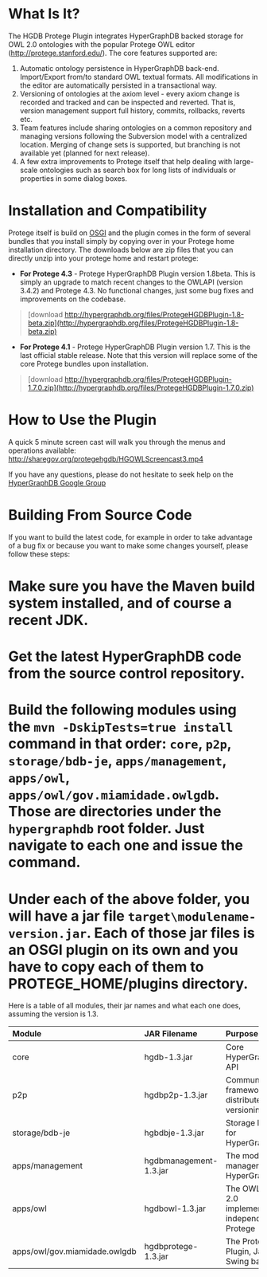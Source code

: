 # What Is It? #

The HGDB Protege Plugin integrates HyperGraphDB backed storage for OWL 2.0 ontologies with the popular Protege OWL editor (http://protege.stanford.edu/). The core features supported are:

  1. Automatic ontology persistence in HyperGraphDB back-end. Import/Export from/to standard OWL textual formats. All modifications in the editor are automatically persisted in a transactional way.
  1. Versioning of ontologies at the axiom level - every axiom change is recorded and tracked and can be inspected and reverted. That is, version management support full history, commits, rollbacks, reverts etc.
  1. Team features include sharing ontologies on a common repository and managing versions following the Subversion model with a centralized location. Merging of change sets is supported, but branching is not available yet (planned for next release).
  1. A few extra improvements to Protege itself that help dealing with large-scale ontologies such as search box for long lists of individuals or properties in some dialog boxes.

# Installation and Compatibility #

Protege itself is build on [OSGI](http://www.osgi.org) and the plugin comes in the form of several bundles that you install simply by copying over in your Protege home installation directory. The downloads below are zip files that you can directly unzip into your protege home and restart protege:

  * **For Protege 4.3** - Protege HyperGraphDB Plugin version 1.8beta. This is simply an upgrade to match recent changes to the OWLAPI (version 3.4.2) and Protege 4.3. No functional changes, just some bug fixes and improvements on the codebase.

> [download http://hypergraphdb.org/files/ProtegeHGDBPlugin-1.8-beta.zip](http://hypergraphdb.org/files/ProtegeHGDBPlugin-1.8-beta.zip)

  * **For Protege 4.1** - Protege HyperGraphDB Plugin version 1.7. This is the last official stable release. Note that this version will replace some of the core Protege bundles upon installation.

> [download http://hypergraphdb.org/files/ProtegeHGDBPlugin-1.7.0.zip](http://hypergraphdb.org/files/ProtegeHGDBPlugin-1.7.0.zip)

# How to Use the Plugin #

A quick 5 minute screen cast will walk you through the menus and operations available: http://sharegov.org/protegehgdb/HGOWLScreencast3.mp4

If you have any questions, please do not hesitate to seek help on the [HyperGraphDB Google Group](https://groups.google.com/forum/?hl=en#!forum/hypergraphdb)

# Building From Source Code #

If you want to build the latest code, for example in order to take advantage of a bug fix or because you want to make some changes yourself, please follow these steps:

# Make sure you have the Maven build system installed, and of course a recent JDK.
# Get the latest HyperGraphDB code from the source control repository.
# Build the following modules using the `mvn -DskipTests=true install` command in that order: `core`, `p2p`, `storage/bdb-je`, `apps/management`, `apps/owl`, `apps/owl/gov.miamidade.owlgdb`. Those are directories under the `hypergraphdb` root folder. Just navigate to each one and issue the command.
# Under each of the above folder, you will have a jar file `target\modulename-version.jar`. Each of those jar files is an OSGI plugin on its own and you have to copy each of them to PROTEGE\_HOME/plugins directory.

Here is a table of all modules, their jar names and what each one does, assuming the version is 1.3.

| **Module** | **JAR Filename** | **Purpose** |
|:-----------|:-----------------|:------------|
| core       | hgdb-1.3.jar     | Core HyperGraphDB API |
| p2p        | hgdbp2p-1.3.jar  | Communication framework for distributed versioning|
| storage/bdb-je | hgbdbje-1.3.jar  | Storage layer for HyperGraphDB |
| apps/management | hgdbmanagement-1.3.jar | The module manager of HyperGraphDB |
| apps/owl   | hgdbowl-1.3.jar  | The OWLAPI 2.0 implementation, independent of Protege |
| apps/owl/gov.miamidade.owlgdb | hgdbprotege-1.3.jar | The Protege Plugin, Java Swing based |
